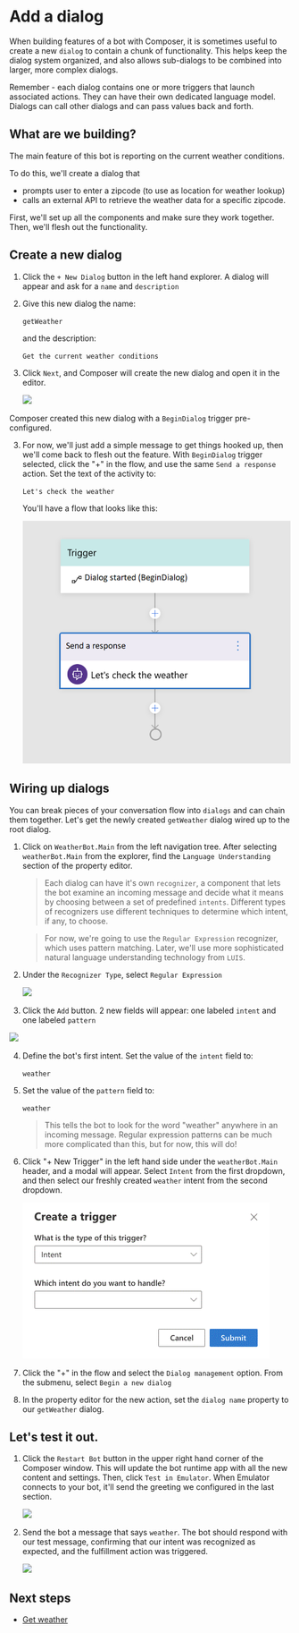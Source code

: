 # Add a dialog

When building features of a bot with Composer, it is sometimes useful to create a new `dialog` to contain a chunk of functionality. This helps keep the dialog system organized, and also allows sub-dialogs to be combined into larger, more complex dialogs. 

Remember - each dialog contains one or more triggers that launch associated actions. They can have their own dedicated language model. Dialogs can call other dialogs and can pass values back and forth.

## What are we building?

The main feature of this bot is reporting on the current weather conditions.

To do this, we'll create a dialog that 
- prompts user to enter a zipcode (to use as location for weather lookup)
- calls an external API to retrieve the weather data for a specific zipcode.

First, we'll set up all the components and make sure they work together. Then, we'll flesh out the functionality.

## Create a new dialog

1. Click the `+ New Dialog` button in the left hand explorer. A dialog will appear and ask for a `name` and `description`
2. Give this new dialog the name:
    
      `getWeather`
    
    and the description:
    
      `Get the current weather conditions`

3. Click `Next`, and Composer will create the new dialog and open it in the editor.  

   ![](../media/tutorial-weatherbot/02/create-getweather.png)

Composer created this new dialog with a `BeginDialog` trigger pre-configured.

3. For now, we'll just add a simple message to get things hooked up, then we'll come back to flesh out the feature. With `BeginDialog` trigger selected, click the "+" in the flow, and use the same `Send a response` action.  Set the text of the activity to:
   
      `Let's check the weather`

   You'll have a flow that looks like this:

   ![](../media/tutorial-weatherbot/02/getweather-draft.png)

## Wiring up dialogs
You can break pieces of your conversation flow into `dialogs` and can chain them together. Let's get the newly created `getWeather` dialog wired up to the root dialog.

1. Click on `WeatherBot.Main` from the left navigation tree. After selecting `weatherBot.Main` from the explorer, find the `Language Understanding` section of the property editor. 

   > Each dialog can have it's own `recognizer`, a component that lets the bot examine an incoming message and decide what it means by choosing between a set of predefined `intents`. Different types of recognizers use different techniques to determine which intent, if any, to choose.

   > For now, we're going to use the `Regular Expression` recognizer, which uses pattern matching. Later, we'll use more sophisticated natural language understanding technology from `LUIS`.

2. Under the `Recognizer Type`, select `Regular Expression`

   ![](../media/tutorial-weatherbot/02/regexp-recognizer.gif)

3.  Click the `Add` button. 2 new fields will appear: one labeled `intent` and one labeled `pattern`

   ![](../media/tutorial-weatherbot/02/weather-intent.png)

4. Define the bot's first intent. Set the value of the `intent` field to:

      `weather`

5. Set the value of the `pattern` field to:

      `weather`

   > This tells the bot to look for the word "weather" anywhere in an incoming message. Regular expression patterns can be much more complicated than this, but for now, this will do!

6. Click "+ New Trigger" in the left hand side under the `weatherBot.Main` header, and a modal will appear. Select `Intent` from the first dropdown, and then select our freshly created `weather` intent from the second dropdown.

   ![](../media/tutorial-weatherbot/02/weather-trigger.gif)

7. Click the "+" in the flow and select the `Dialog management` option. From the submenu, select `Begin a new dialog`

8. In the property editor for the new action, set the `dialog name` property to  our `getWeather` dialog.

## Let's test it out.

1. Click the `Restart Bot` button in the upper right hand corner of the Composer window.  This will update the bot runtime app with all the new content and settings. Then, click `Test in Emulator`. When Emulator connects to your bot, it'll send the greeting we configured in the last section.

   ![](../media/tutorial-weatherbot/02/restart-bot.gif)

2. Send the bot a message that says `weather`. The bot should respond with our test message, confirming that our intent was recognized as expected, and the fulfillment action was triggered.

   ![](../media/tutorial-weatherbot/02/emulator-weather-draft.png)

## Next steps
- [Get weather](./bot-tutorial-get-weather.md)
